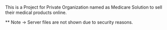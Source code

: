 This is a Project for Private Organization named as Medicare Solution to sell their medical products online.

** Note -> Server files are not shown due to security reasons.
